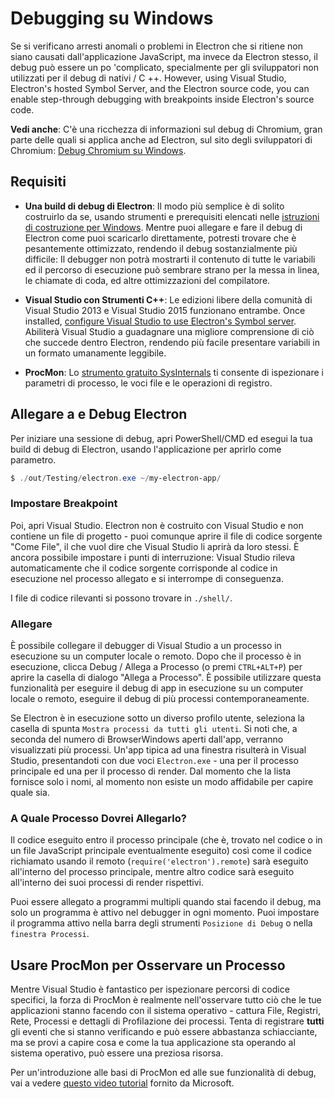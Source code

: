 # Debugging su Windows

Se si verificano arresti anomali o problemi in Electron che si ritiene non siano causati dall'applicazione JavaScript, ma invece da Electron stesso, il debug può essere un po 'complicato, specialmente per gli sviluppatori non utilizzati per il debug di nativi / C ++. However, using Visual Studio, Electron's hosted Symbol Server, and the Electron source code, you can enable step-through debugging with breakpoints inside Electron's source code.

**Vedi anche**: C'è una ricchezza di informazioni sul debug di Chromium, gran parte delle quali si applica anche ad Electron, sul sito degli sviluppatori di Chromium: [Debug Chromium su Windows](https://www.chromium.org/developers/how-tos/debugging-on-windows).

## Requisiti

* **Una build di debug di Electron**: Il modo più semplice è di solito costruirlo da se, usando strumenti e prerequisiti elencati nelle [istruzioni di costruzione per Windows](build-instructions-windows.md). Mentre puoi allegare e fare il debug di Electron come puoi scaricarlo direttamente, potresti trovare che è pesantemente ottimizzato, rendendo il debug sostanzialmente più difficile: Il debugger non potrà mostrarti il contenuto di tutte le variabili ed il percorso di esecuzione può sembrare strano per la messa in linea, le chiamate di coda, ed altre ottimizzazioni del compilatore.

* **Visual Studio con Strumenti C++**: Le edizioni libere della comunità di Visual Studio 2013 e Visual Studio 2015 funzionano entrambe. Once installed, [configure Visual Studio to use Electron's Symbol server](setting-up-symbol-server.md). Abiliterà Visual Studio a guadagnare una migliore comprensione di ciò che succede dentro Electron, rendendo più facile presentare variabili in un formato umanamente leggibile.

* **ProcMon**: Lo [strumento gratuito SysInternals][sys-internals] ti consente di ispezionare i parametri di processo, le voci file e le operazioni di registro.

## Allegare a e Debug Electron

Per iniziare una sessione di debug, apri PowerShell/CMD ed esegui la tua build di debug di Electron, usando l'applicazione per aprirlo come parametro.

```powershell
$ ./out/Testing/electron.exe ~/my-electron-app/
```

### Impostare Breakpoint

Poi, apri Visual Studio. Electron non è costruito con Visual Studio e non contiene un file di progetto - puoi comunque aprire il file di codice sorgente "Come File", il che vuol dire che Visual Studio li aprirà da loro stessi. È ancora possibile impostare i punti di interruzione: Visual Studio rileva automaticamente che il codice sorgente corrisponde al codice in esecuzione nel processo allegato e si interrompe di conseguenza.

I file di codice rilevanti si possono trovare in `./shell/`.

### Allegare

È possibile collegare il debugger di Visual Studio a un processo in esecuzione su un computer locale o remoto. Dopo che il processo è in esecuzione, clicca Debug / Allega a Processo (o premi `CTRL+ALT+P`) per aprire la casella di dialogo "Allega a Processo". È possibile utilizzare questa funzionalità per eseguire il debug di app in esecuzione su un computer locale o remoto, eseguire il debug di più processi contemporaneamente.

Se Electron è in esecuzione sotto un diverso profilo utente, seleziona la casella di spunta `Mostra processi da tutti gli utenti`. Si noti che, a seconda del numero di BrowserWindows aperti dall'app, verranno visualizzati più processi. Un'app tipica ad una finestra risulterà in Visual Studio, presentandoti con due voci `Electron.exe` - una per il processo principale ed una per il processo di render. Dal momento che la lista fornisce solo i nomi, al momento non esiste un modo affidabile per capire quale sia.

### A Quale Processo Dovrei Allegarlo?

Il codice eseguito entro il processo principale (che è, trovato nel codice o in un file JavaScript principale eventualmente eseguito) così come il codice richiamato usando il remoto (`require('electron').remote`) sarà eseguito all'interno del processo principale, mentre altro codice sarà eseguito all'interno dei suoi processi di render rispettivi.

Puoi essere allegato a programmi multipli quando stai facendo il debug, ma solo un programma è attivo nel debugger in ogni momento. Puoi impostare il programma attivo nella barra degli strumenti `Posizione di Debug` o nella `finestra Processi`.

## Usare ProcMon per Osservare un Processo

Mentre Visual Studio è fantastico per ispezionare percorsi di codice specifici, la forza di ProcMon è realmente nell'osservare tutto ciò che le tue applicazioni stanno facendo con il sistema operativo - cattura File, Registri, Rete, Processi e dettagli di Profilazione dei processi. Tenta di registrare **tutti** gli eventi che si stanno verificando e può essere abbastanza schiacciante, ma se provi a capire cosa e come la tua applicazione sta operando al sistema operativo, può essere una preziosa risorsa.

Per un'introduzione alle basi di ProcMon ed alle sue funzionalità di debug, vai a vedere [questo video tutorial][procmon-instructions] fornito da Microsoft.

[sys-internals]: https://technet.microsoft.com/en-us/sysinternals/processmonitor.aspx
[procmon-instructions]: https://channel9.msdn.com/shows/defrag-tools/defrag-tools-4-process-monitor
